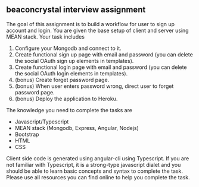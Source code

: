 ## beaconcrystal interview assignment

The goal of this assignment is to build a workflow for user to sign up account and login. You are given the base setup of client and server using MEAN stack. Your task includes

1. Configure your Mongodb and connect to it.
2. Create functional sign up page with email and password (you can delete the social OAuth sign up elements in templates).
3. Create functional login page with email and password (you can delete the social OAuth login elements in templates).
5. (bonus) Create forget password page.
6. (bonus) When user enters password wrong, direct user to forget password page.
7. (bonus) Deploy the application to Heroku.

The knowledge you need to complete the tasks are
* Javascript/Typescript
* MEAN stack (Mongodb, Express, Angular, Nodejs)
* Bootstrap
* HTML
* CSS

Client side code is generated using angular-cli using Typescript. If you are not familiar with Typescript, it is a strong-type javascript dialet and you should be able to learn basic concepts and syntax to complete the task. Please use all resources you can find online to help you complete the task.
